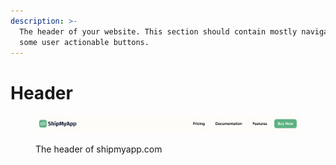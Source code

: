 ```yaml
---
description: >-
  The header of your website. This section should contain mostly navigation and
  some user actionable buttons.
---
```


# Header

<figure><img src="../.gitbook/assets/image (1) (1).png" alt=""><figcaption><p>The header of shipmyapp.com</p></figcaption></figure>
